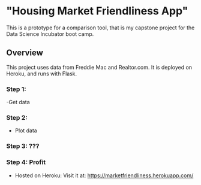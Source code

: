 # "Housing Market Friendliness App"
This is a prototype for a comparison tool, that is my capstone project for the Data Science Incubator boot camp.


## Overview
This project uses data from Freddie Mac and Realtor.com. It is deployed on Heroku, and runs with Flask.

### Step 1:
-Get data

### Step 2:
- Plot data

### Step 3: ???

### Step 4: Profit
- Hosted on Heroku:
    Visit it at: https://marketfriendliness.herokuapp.com/
